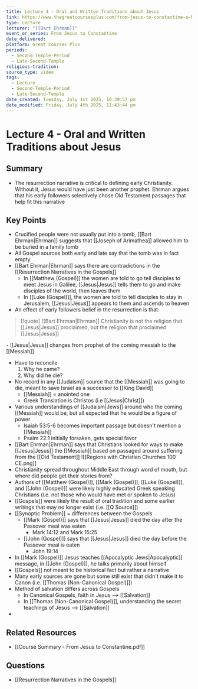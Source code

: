 ```yaml
---
title: Lecture 4 - Oral and Written Traditions about Jesus
link: https://www.thegreatcoursesplus.com/from-jesus-to-constantine-a-history-of-early-christianity
type: Lecture
lecturer: "[[Bart Ehrman]]"
event_or_series: From Jesus to Constantine
date_delivered: 
platform: Great Courses Plus
periods:
  - Second-Temple-Period
  - Late-Second-Temple
religious-tradition: 
source_type: video
tags:
  - Lecture
  - Second-Temple-Period
  - Late-Second-Temple
date_created: Tuesday, July 1st 2025, 10:39:57 pm
date_modified: Friday, July 4th 2025, 11:43:44 pm
---
```


# Lecture 4 - Oral and Written Traditions about Jesus

## Summary
- The resurrection narrative is critical to defining early Christianity. Without it, Jesus would have just been another prophet. Ehrman argues that his early followers selectively chose Old Testament passages that help fit this narrative

## Key Points

- Crucified people were not usually put into a tomb, [[Bart Ehrman|Ehrman]] suggests that [[Joseph of Arimathea]] allowed him to be buried in a family tomb
- All Gospel sources both early and late say that the tomb was in fact empty
- [[Bart Ehrman|Ehrman]] says there are contradictions in the [[Resurrection Narratives in the Gospels]]
	- In [[Matthew (Gospel)]] the women are told to go tell disciples to meet Jesus in Galilee, [[Jesus|Jesus]] tells them to go and make disciples of the world, then leaves them
	- In [[Luke (Gospel)]], the women are told to tell disciples to stay in Jerusalem, [[Jesus|Jesus]] appears to them and ascends to heaven
- An effect of early followers belief in the resurrection is that:
> [!quote] [[Bart Ehrman|Ehrman]]
> Christianity is not the religion that [[Jesus|Jesus]] proclaimed, but the religion that proclaimed [[Jesus|Jesus]]
>  
- [[Jesus|Jesus]] changes from prophet of the coming messiah to the [[Messiah]]
- Have to reconcile 
	1) Why he came? 
	2) Why did he die?
- No record in any [[Judaism]] source that the [[Messiah]] was going to die, meant to save Israel as a successor to [[King David]]
	- [[Messiah]] = anointed one
	- Greek Translation is Christos (i.e [[Jesus|Christ]])
- Various understandings of [[Judaism|Jews]] around who the coming [[Messiah]] would be, but all expected that he would be a figure of power
	- Isaiah 53:5-6 becomes important passage but doesn't mention a [[Messiah]]
	- Psalm 22:1 initially forsaken, gets special favor
- [[Bart Ehrman|Ehrman]] says that Christians looked for ways to make [[Jesus|Jesus]] the [[Messiah]] based on passaged around suffering from the [[Old Testament]] ![[Regions with Christian Churches 100 CE.png]]
- Christianity spread throughout Middle East through word of mouth, but where did people get their stories from?
- Authors of [[Matthew (Gospel)]], [[Mark (Gospel)]], [[Luke (Gospel)]], and [[John (Gospel)]] were likely highly educated Greek speaking Christians (i.e. not those who would have met or spoken to Jesus)
- [[Gospels]] were likely the result of oral tradition and some earlier writings that may no longer exist (i.e. [[Q Source]])
- [[Synoptic Problem]] = differences between the Gospels
	- [[Mark (Gospel)]] says that [[Jesus|Jesus]] died the day after the Passover meal was eaten
		- Mark 14:12 and Mark 15:25
	- [[John (Gospel)]] says that [[Jesus|Jesus]] died the day before the Passover meal is eaten
		- John 19:14
- In [[Mark (Gospel)]] Jesus teaches [[Apocalyptic Jews|Apocalyptic]] message, in [[John (Gospel)]], he talks primarily about himself
- [[Gospels]] not meant to be historical fact but rather a narrative
- Many early sources are gone but some still exist that didn't make it to Canon (i.e. [[Thomas (Non-Canonical Gospel)]])
- Method of salvation differs across Gospels
	- In Canonical Gospels, faith in Jesus --> [[Salvation]]
	- In [[Thomas (Non-Canonical Gospel)]], understanding the secret teachings of Jesus --> [[Salvation]]
- 

## Related Resources
- [[Course Summary - From Jesus to Constantine.pdf]]

## Questions
- [[Resurrection Narratives in the Gospels]]